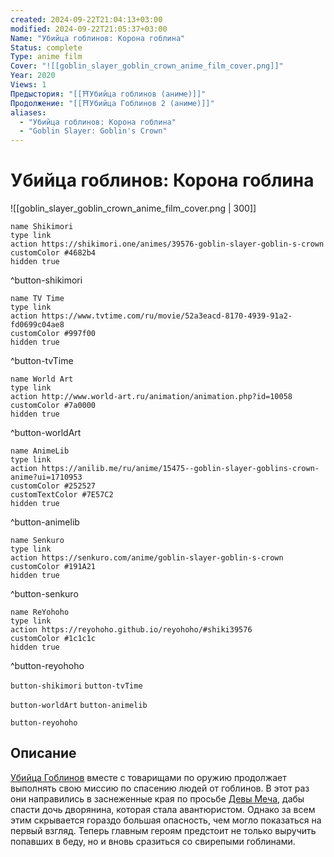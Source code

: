 ```yaml
---
created: 2024-09-22T21:04:13+03:00
modified: 2024-09-22T21:05:37+03:00
Name: "Убийца гоблинов: Корона гоблина"
Status: complete
Type: anime film
Cover: "![[goblin_slayer_goblin_crown_anime_film_cover.png]]"
Year: 2020
Views: 1
Предыстория: "[[⛩️Убийца гоблинов (аниме)]]"
Продолжение: "[[⛩️Убийца Гоблинов 2 (аниме)]]"
aliases:
  - "Убийца гоблинов: Корона гоблина"
  - "Goblin Slayer: Goblin's Crown"
---
```


# Убийца гоблинов: Корона гоблина

![[goblin_slayer_goblin_crown_anime_film_cover.png | 300]]

```button
name Shikimori
type link
action https://shikimori.one/animes/39576-goblin-slayer-goblin-s-crown
customColor #4682b4
hidden true
```
^button-shikimori

```button
name TV Time
type link
action https://www.tvtime.com/ru/movie/52a3eacd-8170-4939-91a2-fd0699c04ae8
customColor #997f00
hidden true
```
^button-tvTime

```button
name World Art
type link
action http://www.world-art.ru/animation/animation.php?id=10058
customColor #7a0000
hidden true
```
^button-worldArt

```button
name AnimeLib
type link
action https://anilib.me/ru/anime/15475--goblin-slayer-goblins-crown-anime?ui=1710953
customColor #252527
customTextColor #7E57C2
hidden true
```
^button-animelib

```button
name Senkuro
type link
action https://senkuro.com/anime/goblin-slayer-goblin-s-crown
customColor #191A21
hidden true
```
^button-senkuro

```button
name ReYohoho
type link
action https://reyohoho.github.io/reyohoho/#shiki39576
customColor #1c1c1c
hidden true
```
^button-reyohoho



`button-shikimori` `button-tvTime`

`button-worldArt` `button-animelib`

`button-reyohoho`

## Описание

[Убийца Гоблинов](https://shikimori.one/characters/148622-goblin-slayer) вместе с товарищами по оружию продолжает выполнять свою миссию по спасению людей от гоблинов. В этот раз они направились в заснеженные края по просьбе [Девы Меча](https://shikimori.one/characters/166993-tsurugi-no-otome), дабы спасти дочь дворянина, которая стала авантюристом. Однако за всем этим скрывается гораздо большая опасность, чем могло показаться на первый взгляд. Теперь главным героям предстоит не только выручить попавших в беду, но и вновь сразиться со свирепыми гоблинами.
